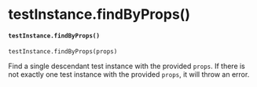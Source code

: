 # testInstance.findByProps()

#### `testInstance.findByProps()` <a href="#testinstancefindbyprops" id="testinstancefindbyprops"></a>

```
testInstance.findByProps(props)
```

Find a single descendant test instance with the provided `props`. If there is not exactly one test instance with the provided `props`, it will throw an error.
